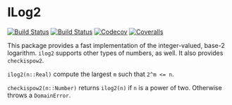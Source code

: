 # ILog2

[![Build Status](https://travis-ci.com/jlapeyre/ILog2.jl.svg?branch=master)](https://travis-ci.com/jlapeyre/ILog2.jl)
[![Build Status](https://ci.appveyor.com/api/projects/status/github/jlapeyre/ILog2.jl?svg=true)](https://ci.appveyor.com/project/jlapeyre/ILog2-jl)
[![Codecov](https://codecov.io/gh/jlapeyre/ILog2.jl/branch/master/graph/badge.svg)](https://codecov.io/gh/jlapeyre/ILog2.jl)
[![Coveralls](https://coveralls.io/repos/github/jlapeyre/ILog2.jl/badge.svg?branch=master)](https://coveralls.io/github/jlapeyre/ILog2.jl?branch=master)

This package provides a fast implementation of the integer-valued, base-2 logarithm.
`ilog2` supports other types of numbers, as well. It also provides `checkispow2`.

`ilog2(n::Real)` compute the largest `m` such that `2^m <= n`.


`checkispow2(n::Number)` returns `ilog2(n)` if `n` is a power of two.
Otherwise throws a `DomainError`.
